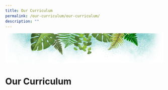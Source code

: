 ```yaml
---
title: Our Curriculum
permalink: /our-curriculum/our-curriculum/
description: ""
---
```

![](/images/Banner.png)

# **Our Curriculum**